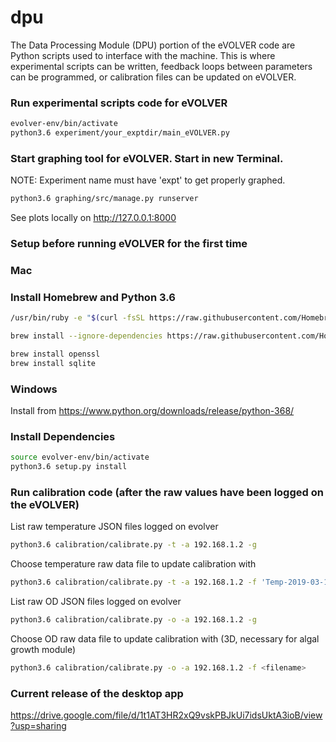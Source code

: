 dpu
===
The Data Processing Module (DPU) portion of the eVOLVER code are Python scripts used to interface with the machine. This is where experimental scripts can be written, feedback loops between parameters can be programmed, or calibration files can be updated on eVOLVER.

### Run experimental scripts code for eVOLVER

```sh
evolver-env/bin/activate
python3.6 experiment/your_exptdir/main_eVOLVER.py
```


### Start graphing tool for eVOLVER. Start in new Terminal.

NOTE: Experiment name must have 'expt' to get properly graphed.

```sh
python3.6 graphing/src/manage.py runserver
```

See plots locally on http://127.0.0.1:8000


### Setup before running eVOLVER for the first time

### Mac

### Install Homebrew and Python 3.6

```sh
/usr/bin/ruby -e "$(curl -fsSL https://raw.githubusercontent.com/Homebrew/install/master/install)"
```

```sh
brew install --ignore-dependencies https://raw.githubusercontent.com/Homebrew/homebrew-core/f2a764ef944b1080be64bd88dca9a1d80130c558/Formula/python.rb
```

```sh
brew install openssl
brew install sqlite
```

### Windows

Install from https://www.python.org/downloads/release/python-368/


### Install Dependencies

```sh
source evolver-env/bin/activate
python3.6 setup.py install
```


### Run calibration code (after the raw values have been logged on the eVOLVER)

List raw temperature JSON files logged on evolver 

```sh
python3.6 calibration/calibrate.py -t -a 192.168.1.2 -g
```

Choose temperature raw data file to update calibration with

```sh
python3.6 calibration/calibrate.py -t -a 192.168.1.2 -f 'Temp-2019-03-19 06:20:58.json'
```

List raw OD JSON files logged on evolver 

```sh
python3.6 calibration/calibrate.py -o -a 192.168.1.2 -g 
```

Choose OD raw data file to update calibration with (3D, necessary for algal growth module)

```sh
python3.6 calibration/calibrate.py -o -a 192.168.1.2 -f <filename> 
```

### Current release of the desktop app

https://drive.google.com/file/d/1t1AT3HR2xQ9vskPBJkUi7idsUktA3ioB/view?usp=sharing



